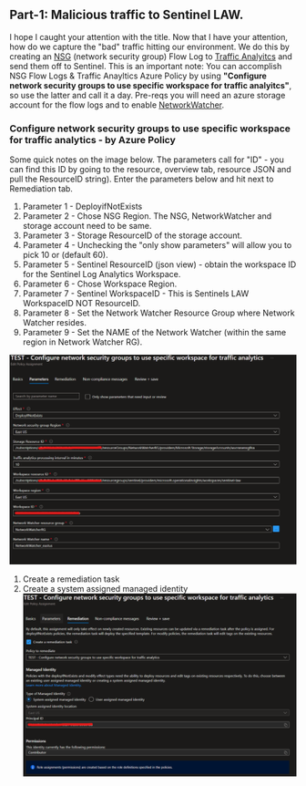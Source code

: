 ## Part-1: Malicious traffic to Sentinel LAW. ##

 I hope I caught your attention with the title.  Now that I have your attention, how do we capture the "bad" traffic hitting our environment.  We do this by creating an [NSG](https://docs.microsoft.com/en-us/azure/network-watcher/nsg-flow-logs-policy-portal) (network security group) Flow Log to [Traffic Analyitcs](https://docs.microsoft.com/en-us/azure/network-watcher/traffic-analytics-policy-portal) and send them off to Sentinel. This is an important note: You can accomplish NSG Flow Logs & Traffic Anayltics Azure Policy by using **"Configure network security groups to use specific workspace for traffic analyitcs"**, so use the latter and call it a day. Pre-reqs you will need an azure storage account for the flow logs and to enable [NetworkWatcher](https://docs.microsoft.com/en-us/azure/network-watcher/network-watcher-create).

### Configure network security groups to use specific workspace for traffic analytics - by Azure Policy ###
Some quick notes on the image below. The parameters call for "ID" - you can find this ID by going to the resource, overview tab, resource JSON and pull the ResourceID string). Enter the parameters below and hit next to Remediation tab.
1. Parameter 1 - DeployifNotExists
2. Parameter 2 - Chose NSG Region. The NSG, NetworkWatcher and storage account need to be same.
3. Parameter 3 - Storage ResourceID of the storage account.
4. Parameter 4 - Unchecking the "only show parameters" will allow you to pick 10 or (default 60).
5. Parameter 5 - Sentinel ResourceID (json view) - obtain the workspace ID for the Sentinel Log Analytics Workspace.
6. Parameter 6 - Chose Workspace Region.
7. Parameter 7 - Sentinel WorkspaceID - This is Sentinels LAW WorkspaceID NOT ResourceID.
8. Parameter 8 - Set the Network Watcher Resource Group where Network Watcher resides.
9. Parameter 9 - Set the NAME of the Network Watcher (within the same region in Network Watcher RG).

![](https://github.com/Cyberlorians/uploadedimages/blob/main/trafficlaw.png)

1. Create a remediation task
2. Create a system assigned managed identity
![](https://github.com/Cyberlorians/uploadedimages/blob/main/trafficanalyticsremed.png)